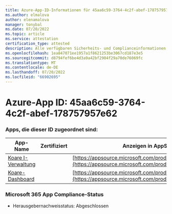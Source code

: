 ```yaml
---
title: Azure-App-ID-Informationen für 45aa6c59-3764-4c2f-abef-178757957e62
ms.author: elmalova
author: elenamalova
manager: tonybal
ms.date: 07/20/2022
ms.topic: article
ms.service: attestation
certification_type: attested
description: Alle verfügbaren Sicherheits- und Complianceinformationen für 45aa6c59-3764-4c2f-abef-178757957e62.
ms.openlocfilehash: 1ea847071ee1957a1f8621253be3067cd187e3e5
ms.sourcegitcommit: d8794fef6be4d3a9a42bf2904f29a70de76069fc
ms.translationtype: MT
ms.contentlocale: de-DE
ms.lasthandoff: 07/20/2022
ms.locfileid: "66902695"
---
```

# <a name="azure-app-id-45aa6c59-3764-4c2f-abef-178757957e62"></a>Azure-App ID: 45aa6c59-3764-4c2f-abef-178757957e62


### <a name="apps-associated-with-this-id"></a>Apps, die dieser ID zugeordnet sind:
| **App-Name** | **Zertifiziert** | **Anzeigen in AppSource** |
|--------------|---------------|-----------------------|
| [Koare I-Verwaltung](../forward/WA200004224.md) |  | [https://appsource.microsoft.com/product/office/WA200004224](https://appsource.microsoft.com/product/office/WA200004224) |
| [Koare-Dashboard](../forward/WA200004403.md) |  | [https://appsource.microsoft.com/product/office/WA200004403](https://appsource.microsoft.com/product/office/WA200004403) |

### <a name="microsoft-365-app-compliance-status"></a>Microsoft 365 App Compliance-Status
- Herausgebernachweisstatus: Abgeschlossen

